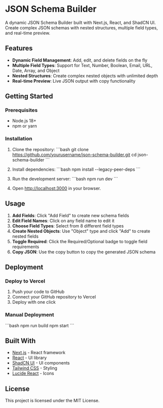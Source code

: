 # JSON Schema Builder

A dynamic JSON Schema Builder built with Next.js, React, and ShadCN UI. Create complex JSON schemas with nested structures, multiple field types, and real-time preview.

## Features

- **Dynamic Field Management**: Add, edit, and delete fields on the fly
- **Multiple Field Types**: Support for Text, Number, Boolean, Email, URL, Date, Array, and Object
- **Nested Structures**: Create complex nested objects with unlimited depth
- **Real-time Preview**: Live JSON output with copy functionality

## Getting Started

### Prerequisites

- Node.js 18+ 
- npm or yarn

### Installation

1. Clone the repository:
\`\`\`bash
git clone https://github.com/yourusername/json-schema-builder.git
cd json-schema-builder
\`\`\`

2. Install dependencies:
\`\`\`bash
npm install --legacy-peer-deps
\`\`\`

3. Run the development server:
\`\`\`bash
npm run dev
\`\`\`

4. Open [http://localhost:3000](http://localhost:3000) in your browser.

## Usage

1. **Add Fields**: Click "Add Field" to create new schema fields
2. **Edit Field Names**: Click on any field name to edit it
3. **Choose Field Types**: Select from 8 different field types
4. **Create Nested Objects**: Use "Object" type and click "Add" to create nested fields
5. **Toggle Required**: Click the Required/Optional badge to toggle field requirements
6. **Copy JSON**: Use the copy button to copy the generated JSON schema

## Deployment

### Deploy to Vercel

1. Push your code to GitHub
2. Connect your GitHub repository to Vercel
3. Deploy with one click

### Manual Deployment

\`\`\`bash
npm run build
npm start
\`\`\`

## Built With

- [Next.js](https://nextjs.org/) - React framework
- [React](https://reactjs.org/) - UI library
- [ShadCN UI](https://ui.shadcn.com/) - UI components
- [Tailwind CSS](https://tailwindcss.com/) - Styling
- [Lucide React](https://lucide.dev/) - Icons

## License

This project is licensed under the MIT License.
